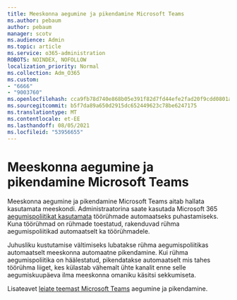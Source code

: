 ```yaml
---
title: Meeskonna aegumine ja pikendamine Microsoft Teams
ms.author: pebaum
author: pebaum
manager: scotv
ms.audience: Admin
ms.topic: article
ms.service: o365-administration
ROBOTS: NOINDEX, NOFOLLOW
localization_priority: Normal
ms.collection: Adm_O365
ms.custom:
- "6666"
- "9003760"
ms.openlocfilehash: cca9fb78d740e868b05e391f82d7fd44efe2fad20f9cdd0801ae05dbfa410a05
ms.sourcegitcommit: b5f7da89a650d2915dc652449623c78be6247175
ms.translationtype: MT
ms.contentlocale: et-EE
ms.lasthandoff: 08/05/2021
ms.locfileid: "53956655"
---
```

# <a name="team-expiration-and-renewal-in-microsoft-teams"></a>Meeskonna aegumine ja pikendamine Microsoft Teams

Meeskonna aegumine ja pikendamine Microsoft Teams aitab hallata kasutamata meeskondi. Administraatorina saate kasutada Microsoft 365 [aegumispoliitikat kasutamata](https://docs.microsoft.com/microsoft-365/admin/create-groups/office-365-groups-expiration-policy) töörühmade automaatseks puhastamiseks. Kuna töörühmad on rühmade toestatud, rakenduvad rühma aegumispoliitikad automaatselt ka töörühmadele.

Juhusliku kustutamise vältimiseks lubatakse rühma aegumispoliitikas automaatselt meeskonna automaatne pikendamine. Kui rühma aegumispoliitika on häälestatud, pikendatakse automaatselt mis tahes töörühma liiget, kes külastab vähemalt ühte kanalit enne selle aegumiskuupäeva ilma meeskonna omaniku käsitsi sekkumiseta.  

Lisateavet [leiate teemast Microsoft Teams](https://docs.microsoft.com/microsoftteams/team-expiration-renewal) aegumine ja pikendamine.
